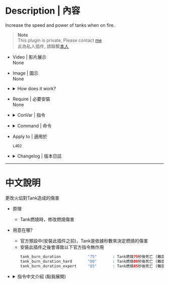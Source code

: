 # Description | 內容
Increase the speed and power of tanks when on fire.

> __Note__ <br/>
This plugin is private, Please contact [me](https://github.com/fbef0102/Game-Private_Plugin#私人插件列表-private-plugins-list)<br/>
此為私人插件, 請聯繫[本人](https://github.com/fbef0102/Game-Private_Plugin#私人插件列表-private-plugins-list)

* Video | 影片展示
<br/>None

* Image | 圖示
<br/>None

* <details><summary>How does it work?</summary>

	* Modify tank burn damage instead of die in certain seconds
	* After install this plugin, the following officla cvars are not working anymore
		```php
		tank_burn_duration            "75"       : Number of seconds a burning Tank takes to die in easy, normal, versus and survival
		tank_burn_duration_hard       "80"       : Number of seconds a burning Tank takes to die in hard
		tank_burn_duration_expert     "85"       : Number of seconds a burning Tank takes to die in expert
		```
		
</details>

* Require | 必要安裝
<br/>None

* <details><summary>ConVar | 指令</summary>

	* cfg/sourcemod/l4d2_tank_fire_damage.cfg
		```php
		// 0=Plugin off, 1=Plugin on.
		l4d2_tank_fire_damage_enable "1"

		// Burn damage amount applied to the Tank. (around every 0.18 seconds). 0= No Burn Damage.
		l4d2_tank_fire_damage_modify "2"
		```
</details>

* <details><summary>Command | 命令</summary>
	
	None
</details>

* Apply to | 適用於
	```
	L4D2
	```

* <details><summary>Changelog | 版本日誌</summary>

	* v1.0 (2024-1-28)
		* Initial Release
</details>

- - - -
# 中文說明
更改火焰對Tank造成的傷害

* 原理
	* Tank燃燒時，修改燃燒傷害

* 用意在哪?
    * 官方預設中(安裝此插件之前)，Tank是依據秒數來決定燃燒的傷害
	* 安裝此插件之後會導致以下官方指令無作用
		```php
		tank_burn_duration            "75"       : Tank燃燒75秒後死亡 (難度為簡單/一般/或模式為對抗/生存)
		tank_burn_duration_hard       "80"       : Tank燃燒80秒後死亡 (難度為進階)
		tank_burn_duration_expert     "85"       : Tank燃燒85秒後死亡 (難度為專家)
		```

* <details><summary>指令中文介紹 (點我展開)</summary>

	* cfg/sourcemod/l4d2_tank_fire_damage.cfg
		```php
		// 0=關閉插件, 1=啟動插件
		l4d2_tank_fire_damage_enable "1"

		// Tank的燃燒傷害值 (大約每0.18秒燒傷一次). 0=無火傷，Tank不會著火.
		l4d2_tank_fire_damage_modify "2"
		```
</details>
